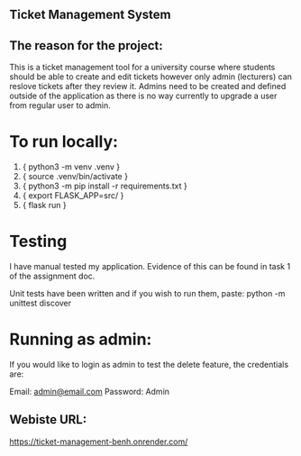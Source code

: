 ## Ticket Management System
## The reason for the project:

This is a ticket management tool for a university course where students should be able to create and edit tickets however only admin (lecturers) can reslove tickets after they review it. Admins need to be created and defined outside of the application as there is no way currently to upgrade a user from regular user to admin.





# To run locally:
1.  { python3 -m venv .venv }
2.  { source .venv/bin/activate }
1.  { python3 -m pip install -r requirements.txt }
2.  { export FLASK_APP=src/ }
3.  { flask run }

# Testing
I have manual tested my application.
Evidence of this can be found in task 1 of the assignment doc.

Unit tests have been written and if you wish to run them, paste:
python -m unittest discover

# Running as admin:
If you would like to login as admin to test the delete feature, the credentials are:

Email: admin@email.com
Password: Admin

## Webiste URL:
https://ticket-management-benh.onrender.com/




